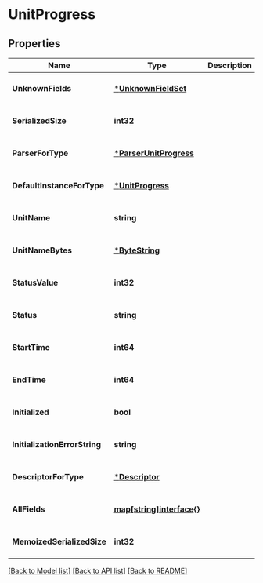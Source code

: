 # UnitProgress

## Properties
Name | Type | Description | Notes
------------ | ------------- | ------------- | -------------
**UnknownFields** | [***UnknownFieldSet**](UnknownFieldSet.md) |  | [optional] [default to null]
**SerializedSize** | **int32** |  | [optional] [default to null]
**ParserForType** | [***ParserUnitProgress**](ParserUnitProgress.md) |  | [optional] [default to null]
**DefaultInstanceForType** | [***UnitProgress**](UnitProgress.md) |  | [optional] [default to null]
**UnitName** | **string** |  | [optional] [default to null]
**UnitNameBytes** | [***ByteString**](ByteString.md) |  | [optional] [default to null]
**StatusValue** | **int32** |  | [optional] [default to null]
**Status** | **string** |  | [optional] [default to null]
**StartTime** | **int64** |  | [optional] [default to null]
**EndTime** | **int64** |  | [optional] [default to null]
**Initialized** | **bool** |  | [optional] [default to null]
**InitializationErrorString** | **string** |  | [optional] [default to null]
**DescriptorForType** | [***Descriptor**](Descriptor.md) |  | [optional] [default to null]
**AllFields** | [**map[string]interface{}**](interface{}.md) |  | [optional] [default to null]
**MemoizedSerializedSize** | **int32** |  | [optional] [default to null]

[[Back to Model list]](../README.md#documentation-for-models) [[Back to API list]](../README.md#documentation-for-api-endpoints) [[Back to README]](../README.md)


